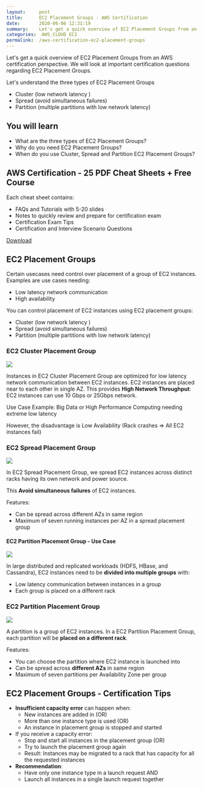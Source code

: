 ```yaml
---
layout:     post
title:      EC2 Placement Groups - AWS Certification
date:       2020-06-06 12:31:19
summary:    Let's get a quick overview of EC2 Placement Groups from an AWS certification perspective. We will look at important certification questions regarding EC2 Placement Groups.  We will look at the three types of EC2 Placement Groups - Cluster, Spread and Partition.
categories:  AWS_CLOUD EC2
permalink:  /aws-certification-ec2-placement-groups
---
```


Let's get a quick overview of EC2 Placement Groups from an AWS certification perspective. We will look at important certification questions regarding EC2 Placement Groups.

Let's understand the three types of EC2 Placement Groups
- Cluster (low network latency )
- Spread (avoid simultaneous failures)
- Partition (multiple partitions with low network latency)


## You will learn
- What are the three types of EC2 Placement Groups?
- Why do you need EC2 Placement Groups?
- When do you use Cluster, Spread and Partition EC2 Placement Groups?

## AWS Certification - 25 PDF Cheat Sheets + Free Course

Each cheat sheet contains:
- FAQs and Tutorials with 5-20 slides
- Notes to quickly review and prepare for certification exam
- Certification Exam Tips
- Certification and Interview Scenario Questions

<div>
 <a href="https://links.in28minutes.com/cloud-in28minutes-teachable-free-link" target="_blank" class="button instagram">Download</a>
</div>


## EC2 Placement Groups

Certain usecases need control over placement of a group of EC2 instances. Examples are use cases needing:
- Low latency network communication
- High availability

You can control placement of EC2 instances using EC2 placement groups:
- Cluster (low network latency )
- Spread (avoid simultaneous failures)
- Partition (multiple partitions with low network latency)

### EC2 Cluster Placement Group

![](/images/aws/ec2/ec2-placement-groups-cluster.png) 

Instances in EC2 Cluster Placement Group are optimized for low latency network communication between EC2 instances. EC2 instances are placed near to each other in single AZ. This provides **High Network Throughput**: EC2 instances can use 10 Gbps or 25Gbps network.

Use Case Example: Big Data or High Performance Computing needing extreme low latency

However, the disadvantage is Low Availability (Rack crashes => All EC2 instances fail)

 
### EC2 Spread Placement Group

![](/images/aws/ec2/ec2-placement-groups-spread.png) 

In EC2 Spread Placement Group, we spread EC2 instances across distinct racks having its  own network and power source.

This **Avoid simultaneous failures**  of EC2 instances.

Features:
- Can be spread across different AZs in same region
- Maximum of seven running instances per AZ in a spread placement group

#### EC2 Partition Placement Group - Use Case

![](/images/aws/ec2/ec2-placement-groups-partition.png) 

In large distributed and replicated workloads (HDFS, HBase, and Cassandra), EC2 instances need to be **divided into multiple groups** with:
- Low latency communication between instances in a group
- Each group is placed on a different rack


### EC2 Partition Placement Group

![](/images/aws/ec2/ec2-placement-groups-partition.png) 

A partition is a group of EC2 instances. In a EC2 Partition Placement Group, each partition will be **placed on a different rack**.

Features:
- You can choose the partition where EC2 instance is launched into
- Can be spread across **different AZs** in same region
- Maximum of seven partitions per Availability Zone per group

## EC2 Placement Groups - Certification Tips
- **Insufficient capacity error** can happen when:
	- New instances are added in (OR)
	- More than one instance type is used (OR)
	- An instance in placement group is stopped and started
- If you receive a capacity error: 
	- Stop and start all instances in the placement group (OR)
	- Try to launch the placement group again 
	- Result: Instances may be migrated to a rack that has capacity for all the requested instances
- **Recommendation**:
	- Have only one instance type in a launch request AND 
	- Launch all instances in a single launch request together   
